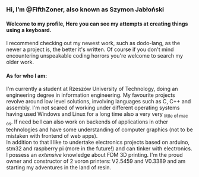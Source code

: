 ### Hi, I’m @FifthZoner, also known as Szymon Jabłoński
#### Welcome to my profile, Here you can see my attempts at creating things using a keyboard.

I recommend checking out my newest work, such as dodo-lang, as the newer a project is, the better it's written. Of course if you don't mind encountering unspeakable coding horrors you're welcome to search my older work.

#### As for who I am:

I'm currently a student at Rzeszów University of Technology, doing an engineering degree in information engineering. My favourite projects revolve around low level solutions, involving languages such as C, C++ and assembly. I'm not scared of working under different operating systems having used Windows and Linux for a long time also a very very <sub>little of mac os</sub>. If need be I can also work on backends of applications in other technologies and have some understanding of computer graphics (not to be mistaken with frontend of web apps). </br>
In addition to that I like to undertake electronics projects based on arduino, stm32 and raspberry pi (more in the future!) and can tinker with electronics. I possess an <em>extensive</em> knowledge about FDM 3D printing. I'm the proud owner and constructor of 2 voron printers: V2.5459 and V0.3389 and am starting my adventures in the land of resin.
<!---
FifthZoner/FifthZoner is a ✨ special ✨ repository because its `README.md` (this file) appears on your GitHub profile.
You can click the Preview link to take a look at your changes.
--->
